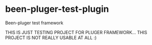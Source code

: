 # been-pluger-test-plugin
Been-pluger test framework


THIS IS JUST TESTING PROJECT FOR PLUGER FRAMEWORK... THIS PROJECT IS NOT REALLY USABLE AT ALL :)
